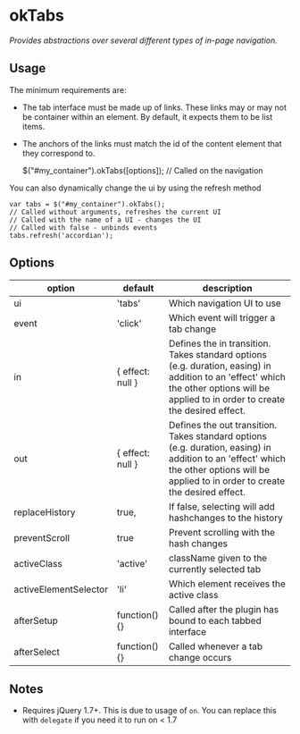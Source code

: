 # okTabs

*Provides abstractions over several different types of in-page navigation.*

## Usage

The minimum requirements are:

* The tab interface must be made up of links. These links may or may not be container within an element. By default, it expects them to be list items.
* The anchors of the links must match the id of the content element that they correspond to. 

    $("#my_container").okTabs([options]); // Called on the navigation

You can also dynamically change the ui by using the refresh method


    var tabs = $("#my_container").okTabs();
    // Called without arguments, refreshes the current UI
    // Called with the name of a UI - changes the UI 
    // Called with false - unbinds events
    tabs.refresh('accordian');


## Options

option                | default                | description
--------------------- | ---------------------- | -------------
ui                    | 'tabs'                 | Which navigation UI to use
event                 | 'click'                | Which event will trigger a tab change
in                    | { effect: null }       | Defines the in transition. Takes standard options (e.g. duration, easing) in addition to an 'effect' which the other options will be applied to in order to create the desired effect.
out                   | { effect: null }       | Defines the out transition. Takes standard options (e.g. duration, easing) in addition to an 'effect' which the other options will be applied to in order to create the desired effect.
replaceHistory        | true,                  | If false, selecting will add hashchanges to the history
preventScroll         | true                   | Prevent scrolling with the hash changes
activeClass           | 'active'               | className given to the currently selected tab
activeElementSelector | 'li'                   | Which element receives the active class
afterSetup            | function(){}           | Called after the plugin has bound to each tabbed interface
afterSelect           | function(){}           | Called whenever a tab change occurs

## Notes

* Requires jQuery 1.7+. This is due to usage of `on`. You can replace this with `delegate` if you need it to run on < 1.7
